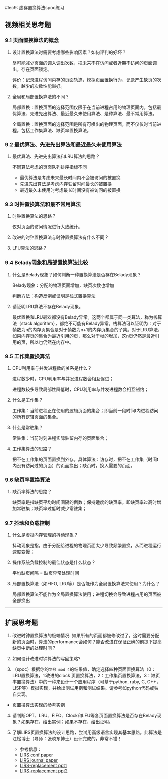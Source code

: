 #lec9: 虚存置换算法spoc练习

## 视频相关思考题

### 9.1 页面置换算法的概念

1. 设计置换算法时需要考虑哪些影响因素？如何评判的好坏？

   尽可能减少页面的调入调出次数，把未来不在访问或者近期不访问的页面调出，存在页面锁定。

   评价：记录进程访问内存的页面轨迹，模拟页面置换行为，记录产生缺页的次数，越少的次数性能越好。

2. 全局和局部置换算法的不同？

   局部置换：置换页面的选择范围仅限于在当前进程占用的物理页面内。包括最优算法、先进先出算法、最近最久未使用算法、是种算法、最不常用算法。

   全局置换：置换页面的选择范围是所有可唤出的物理页面，而不仅仅时当前进程。包括工作集算法、缺页率置换算法。

### 9.2 最优算法、先进先出算法和最近最久未使用算法

1. 最优算法、先进先出算法和LRU算法的思路？

   不同算法考虑的页面队列排序指标不同

   + 最优算法是考虑未来最长时间内不会被访问的被置换
   + 先进先出算法是考虑内存驻留时间最长的被置换
   + 最近最久未使用时考虑最长时间没有被访问的被置换

### 9.3 时钟置换算法和最不常用算法

1. 时钟置换算法的思路？

   仅对页面的访问情况进行大致统计。

2. 改进的时钟置换算法与时钟置换算法有什么不同？

3. LFU算法的思路？


### 9.4 Belady现象和局部置换算法比较

1. 什么是Belady现象？如何判断一种置换算法是否存在Belady现象？

   Belady现象：分配的物理页面增加，缺页次数也增加

   判断方法：构造反例或证明是栈式置换算法

2. 请证明LRU算法不存在Belady现象。

   最优置换和LRU最欢都没有Belady异常。这两个都属于同一类算法，称为栈算法（stack 
   algorithm），都绝不可能有Belady异常。栈算法可以证明为：对于帧数为n的内存页集合是对于帧数为n+1的内存页集合的子集。对于LRU算法，如果内存页的集合为最近引用的页，那么对于帧的增加，这n页仍然是最近引用的页，所以也仍然在内存中。

### 9.5 工作集置换算法

1. CPU利用率与并发进程数的关系是什么？

   进程数少时，CPU利用率与并发进程数会相互促进；

   进程数较多导致局部性降低时，CPU利用率与并发进程数会相互制约；

2. 什么是工作集？

   工作集：当前进程正在使用的逻辑页面的集合；即当前一段时间t内进程访问的所有逻辑页面的集合。

3. 什么是常驻集？

   常驻集：当前时刻进程实际驻留内存的页面集合；

4. 工作集算法的思路？

   把不在工作集的页面置换到外存。具体算法：访存时，把不在工作集（时间t内没有访问过的页面）的页面换出；缺页时，换入需要的页面。


### 9.6 缺页率置换算法

1. 缺页率算法的思路？

   缺页率是指缺页平均时间间隔的倒数；保持适度的缺页率。即缺页率过高时增加常驻集；缺页率过低时减少常驻集；

### 9.7 抖动和负载控制

1. 什么是虚拟内存管理的抖动现象？

   抖动现象是指，由于分配给进程的物理页面太少导致频繁置换，从而进程运行速度变慢；

2. 操作系统负载控制的最佳状态是什么状态？

   平均缺页间隔 = 缺页异常处理时间

3. 局部置换算法（如FIFO, LRU等）是否能作为全局置换算法来使用？为什么？

   局部置换算法不能作为全局置换算法使用；进程切换会导致进程占用的页面被全部换出

----

## 扩展思考题

1.  改进时钟置换算法的极端情况: 如果所有的页面都被修改过了，这时需要分配新的页面时，算法的performance会如何？能否改进在保证正确的前提下提高缺页中断的处理时间？

2.  如何设计改进时钟算法的写回策略?

3. （spoc）根据你的`学号 mod 4`的结果值，确定选择四种页面置换算法（0：LRU置换算法，1:改进的clock 页置换算法，2：工作集页置换算法，3：缺页率置换算法）中的一种来设计一个应用程序（可基于python, ruby, C, C++，LISP等）模拟实现，并给出测试用例和测试结果。请参考如python代码或独自实现。
 - [页置换算法实现的参考实例](https://github.com/chyyuu/ucore_lab/blob/master/related_info/lab3/page-replacement-policy.py)     

4. 请判断OPT、LRU、FIFO、Clock和LFU等各页面置换算法是否存在Belady现象？如果存在，给出实例；如果不存在，给出证明。

5. 了解LIRS页置换算法的设计思路，尝试用高级语言实现其基本思路。此算法是江松博士（导师：张晓东博士）设计完成的，非常不错！
	- 参考信息：
 	- [LIRS conf paper](http://www.ece.eng.wayne.edu/~sjiang/pubs/papers/jiang02_LIRS.pdf)
	 - [LIRS journal paper](http://www.ece.eng.wayne.edu/~sjiang/pubs/papers/jiang05_LIRS.pdf)
	 - [LIRS-replacement ppt1](http://dragonstar.ict.ac.cn/course_09/XD_Zhang/(6)-LIRS-replacement.pdf)
	 - [LIRS-replacement ppt2](http://www.ece.eng.wayne.edu/~sjiang/Projects/LIRS/sig02.ppt)
